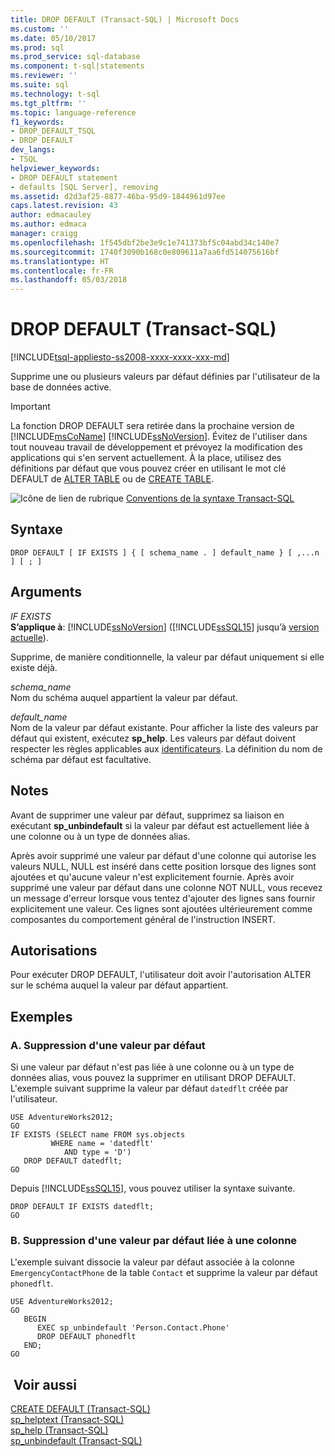 ```yaml
---
title: DROP DEFAULT (Transact-SQL) | Microsoft Docs
ms.custom: ''
ms.date: 05/10/2017
ms.prod: sql
ms.prod_service: sql-database
ms.component: t-sql|statements
ms.reviewer: ''
ms.suite: sql
ms.technology: t-sql
ms.tgt_pltfrm: ''
ms.topic: language-reference
f1_keywords:
- DROP_DEFAULT_TSQL
- DROP DEFAULT
dev_langs:
- TSQL
helpviewer_keywords:
- DROP DEFAULT statement
- defaults [SQL Server], removing
ms.assetid: d2d3af25-8877-46ba-95d9-1844961d97ee
caps.latest.revision: 43
author: edmacauley
ms.author: edmaca
manager: craigg
ms.openlocfilehash: 1f545dbf2be3e9c1e741373bf5c04abd34c140e7
ms.sourcegitcommit: 1740f3090b168c0e809611a7aa6fd514075616bf
ms.translationtype: HT
ms.contentlocale: fr-FR
ms.lasthandoff: 05/03/2018
---
```

# <a name="drop-default-transact-sql"></a>DROP DEFAULT (Transact-SQL)
[!INCLUDE[tsql-appliesto-ss2008-xxxx-xxxx-xxx-md](../../includes/tsql-appliesto-ss2008-xxxx-xxxx-xxx-md.md)]

  Supprime une ou plusieurs valeurs par défaut définies par l'utilisateur de la base de données active.  
  
> [!IMPORTANT]  
>  La fonction DROP DEFAULT sera retirée dans la prochaine version de [!INCLUDE[msCoName](../../includes/msconame-md.md)] [!INCLUDE[ssNoVersion](../../includes/ssnoversion-md.md)]. Évitez de l'utiliser dans tout nouveau travail de développement et prévoyez la modification des applications qui s'en servent actuellement. À la place, utilisez des définitions par défaut que vous pouvez créer en utilisant le mot clé DEFAULT de [ALTER TABLE](../../t-sql/statements/alter-table-transact-sql.md) ou de [CREATE TABLE](../../t-sql/statements/create-table-transact-sql.md).  
  
 ![Icône de lien de rubrique](../../database-engine/configure-windows/media/topic-link.gif "Icône lien de rubrique") [Conventions de la syntaxe Transact-SQL](../../t-sql/language-elements/transact-sql-syntax-conventions-transact-sql.md)  
  
## <a name="syntax"></a>Syntaxe  
  
```  
DROP DEFAULT [ IF EXISTS ] { [ schema_name . ] default_name } [ ,...n ] [ ; ]  
```  
  
## <a name="arguments"></a>Arguments  
 *IF EXISTS*  
 **S’applique à**: [!INCLUDE[ssNoVersion](../../includes/ssnoversion-md.md)] ([!INCLUDE[ssSQL15](../../includes/sssql15-md.md)] jusqu’à [version actuelle](http://go.microsoft.com/fwlink/p/?LinkId=299658)).  
  
 Supprime, de manière conditionnelle, la valeur par défaut uniquement si elle existe déjà.  
  
 *schema_name*  
 Nom du schéma auquel appartient la valeur par défaut.  
  
 *default_name*  
 Nom de la valeur par défaut existante. Pour afficher la liste des valeurs par défaut qui existent, exécutez **sp_help**. Les valeurs par défaut doivent respecter les règles applicables aux [identificateurs](../../relational-databases/databases/database-identifiers.md). La définition du nom de schéma par défaut est facultative.  
  
## <a name="remarks"></a>Notes   
 Avant de supprimer une valeur par défaut, supprimez sa liaison en exécutant **sp_unbindefault** si la valeur par défaut est actuellement liée à une colonne ou à un type de données alias.  
  
 Après avoir supprimé une valeur par défaut d'une colonne qui autorise les valeurs NULL, NULL est inséré dans cette position lorsque des lignes sont ajoutées et qu'aucune valeur n'est explicitement fournie. Après avoir supprimé une valeur par défaut dans une colonne NOT NULL, vous recevez un message d'erreur lorsque vous tentez d'ajouter des lignes sans fournir explicitement une valeur. Ces lignes sont ajoutées ultérieurement comme composantes du comportement général de l'instruction INSERT.  
  
## <a name="permissions"></a>Autorisations  
 Pour exécuter DROP DEFAULT, l'utilisateur doit avoir l'autorisation ALTER sur le schéma auquel la valeur par défaut appartient.  
  
## <a name="examples"></a>Exemples  
  
### <a name="a-dropping-a-default"></a>A. Suppression d'une valeur par défaut  
 Si une valeur par défaut n'est pas liée à une colonne ou à un type de données alias, vous pouvez la supprimer en utilisant DROP DEFAULT. L'exemple suivant supprime la valeur par défaut `datedflt` créée par l'utilisateur.  
  
```  
USE AdventureWorks2012;  
GO  
IF EXISTS (SELECT name FROM sys.objects  
         WHERE name = 'datedflt'   
            AND type = 'D')  
   DROP DEFAULT datedflt;  
GO  
```  
  
 Depuis [!INCLUDE[ssSQL15](../../includes/sssql15-md.md)], vous pouvez utiliser la syntaxe suivante.  
  
```  
DROP DEFAULT IF EXISTS datedflt;  
GO  
```  
  
### <a name="b-dropping-a-default-that-has-been-bound-to-a-column"></a>B. Suppression d'une valeur par défaut liée à une colonne  
 L'exemple suivant dissocie la valeur par défaut associée à la colonne `EmergencyContactPhone` de la table `Contact` et supprime la valeur par défaut `phonedflt`.  
  
```  
USE AdventureWorks2012;  
GO  
   BEGIN   
      EXEC sp_unbindefault 'Person.Contact.Phone'  
      DROP DEFAULT phonedflt  
   END;  
GO  
```  
  
## <a name="see-also"></a> Voir aussi  
 [CREATE DEFAULT &#40;Transact-SQL&#41;](../../t-sql/statements/create-default-transact-sql.md)   
 [sp_helptext &#40;Transact-SQL&#41;](../../relational-databases/system-stored-procedures/sp-helptext-transact-sql.md)   
 [sp_help &#40;Transact-SQL&#41;](../../relational-databases/system-stored-procedures/sp-help-transact-sql.md)   
 [sp_unbindefault &#40;Transact-SQL&#41;](../../relational-databases/system-stored-procedures/sp-unbindefault-transact-sql.md)  
  
  
